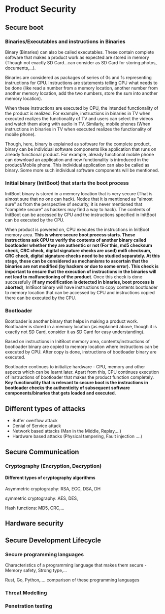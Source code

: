 

Product Security
================


## Secure boot

### Binaries/Executables and instructions in Binaries

Binary (Binaries) can also be called executables. These contain complete software that makes a product work as expected are stored in memory (Though not exactly SD Card...can consider as SD Card for storing photos, documents,...).

Binaries are considered as packages of series of 0s and 1s representing instructions for CPU. Instructions are statements telling CPU what needs to be done (like read a number from a memory location, another number from another memory location, add the two numbers, store the sum into another memory location). 

When these instructions are executed by CPU, the intended functionality of the product is realized. For example, instructions in binaries in TV when executed realizes the functionality of TV and users can select the videos and watch them along with audio in TV. Similarly, mobile phones (When instructions in binaries in TV when executed realizes the functionality of mobile phone).

Though, here, binary is explained as software for the complete product, binary can be individual software components like application that runs on already functional product. For example, already functional mobile phone can download an application and new functionality is introduced in the product/Mobile phone. This individual application can also be called as binary. Some more such individual software components will be mentioned.

### Initial binary (InitBoot) that starts the boot process

InitBoot binary is stored in a memory location that is very secure (That is almost sure that no one can hack). Notice that it is mentioned as "almost sure" as from the perspective of security, it is never mentioned that "complete secure" as hackers may find a way to hack). The contents of InitBoot can be accessed by CPU and the instructions specified in InitBoot can be executed by the CPU.

When product is powered on, CPU executes the instructions in InitBoot memory area. **This is where secure boot process starts. These instructions ask CPU to verify the contents of another binary called bootloader whether they are authentic or not (For this, md5 checksum check, CRC check, digital signature checks are used) md5 checksum, CRC check, digital signature checks need to be studied separately. At this stage, these can be considered as mechanisms to ascertain that the binaries are not modified (by hackers or due to some error). This check is important to ensure that the execution of instructions in the binaries will not lead to malfunctioning of the product**. Once this check is done successfully (**if any modification is detected in binaries, boot process is aborted**), InitBoot binary will have instructions to copy contents bootloader to memory location that can be accessed by CPU and instructions copied there can be executed by the CPU.


### Bootloader

Bootloader is another binary that helps in making a product work. Bootloader is stored in a memory location (as explained above, though it is exactly not SD Card, consider it as SD Card for easy understanding).

Based on instructions in InitBoot memory area, contents/instructions of bootloader binary are copied to memory location where instructions can be executed by CPU. After copy is done, instructions of bootloader binary are executed.

Bootloader continues to initialize hardware - CPU, memory and other aspects which can be learnt later. Apart from this, CPU continues execution of instructions of bootloader that makes the product function completely. **Key functionality that is relevant to secure boot is the instructions in bootloader checks the authenticity of subsequent software components/binaries that gets loaded and executed**.


## Different types of attacks

* Buffer overflow attack
* Denial of Service attack
* Network based attacks (Man in the Middle, Replay,...)
* Hardware based attacks (Physical tampering, Fault injection ....)




## Secure Communication

### Cryptography (Encryption, Decryption)

#### Different types of cryptography algorithms

Asymmetric cryptography: RSA, ECC, DSA, DH 

symmetric cryptography: AES, DES, 

Hash functions: MD5, CRC,...






## Hardware security



## Secure Development Lifecycle

### Secure programming languages

Characteristics of a programming language that makes them secure - Memory safety, Strong type,...

Rust, Go, Python,.... comparison of these programming languages

### Threat Modelling

### Penetration testing


